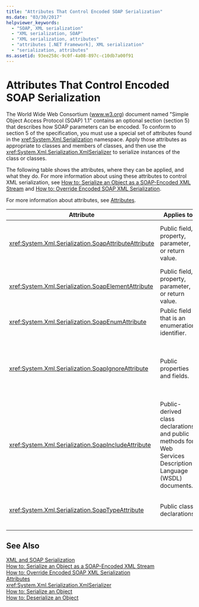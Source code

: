 ```yaml
---
title: "Attributes That Control Encoded SOAP Serialization"
ms.date: "03/30/2017"
helpviewer_keywords: 
  - "SOAP, XML serialization"
  - "XML serialization, SOAP"
  - "XML serialization, attributes"
  - "attributes [.NET Framework], XML serialization"
  - "serialization, attributes"
ms.assetid: 93ee258c-9c0f-4a08-897c-c10db7a00f91
---
```

# Attributes That Control Encoded SOAP Serialization 
The World Wide Web Consortium (www.w3.org) document named "Simple Object Access Protocol (SOAP) 1.1" contains an optional section (section 5) that describes how SOAP parameters can be encoded. To conform to section 5 of the specification, you must use a special set of attributes found in the <xref:System.Xml.Serialization> namespace. Apply those attributes as appropriate to classes and members of classes, and then use the <xref:System.Xml.Serialization.XmlSerializer> to serialize instances of the class or classes.  
  
 The following table shows the attributes, where they can be applied, and what they do. For more information about using these attributes to control XML serialization, see [How to: Serialize an Object as a SOAP-Encoded XML Stream](../../../docs/standard/serialization/how-to-serialize-an-object-as-a-soap-encoded-xml-stream.md) and [How to: Override Encoded SOAP XML Serialization](../../../docs/standard/serialization/how-to-override-encoded-soap-xml-serialization.md).  
  
 For more information about attributes, see [Attributes](../../../docs/standard/attributes/index.md).  
  
|Attribute|Applies to|Specifies|  
|---------------|----------------|---------------|  
|<xref:System.Xml.Serialization.SoapAttributeAttribute>|Public field, property, parameter, or return value.|The class member will be serialized as an XML attribute.|  
|<xref:System.Xml.Serialization.SoapElementAttribute>|Public field, property, parameter, or return value.|The class will be serialized as an XML element.|  
|<xref:System.Xml.Serialization.SoapEnumAttribute>|Public field that is an enumeration identifier.|The element name of an enumeration member.|  
|<xref:System.Xml.Serialization.SoapIgnoreAttribute>|Public properties and fields.|The property or field should be ignored when the containing class is serialized.|  
|<xref:System.Xml.Serialization.SoapIncludeAttribute>|Public-derived class declarations and public methods for Web Services Description Language (WSDL) documents.|The type should be included when generating schemas (to be recognized when serialized).|  
|<xref:System.Xml.Serialization.SoapTypeAttribute>|Public class declarations.|The class should be serialized as an XML type.|  
  
## See Also  
 [XML and SOAP Serialization](../../../docs/standard/serialization/xml-and-soap-serialization.md)  
 [How to: Serialize an Object as a SOAP-Encoded XML Stream](../../../docs/standard/serialization/how-to-serialize-an-object-as-a-soap-encoded-xml-stream.md)  
 [How to: Override Encoded SOAP XML Serialization](../../../docs/standard/serialization/how-to-override-encoded-soap-xml-serialization.md)  
 [Attributes](../../../docs/standard/attributes/index.md)  
 <xref:System.Xml.Serialization.XmlSerializer>  
 [How to: Serialize an Object](../../../docs/standard/serialization/how-to-serialize-an-object.md)  
 [How to: Deserialize an Object](../../../docs/standard/serialization/how-to-deserialize-an-object.md)
